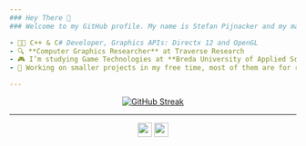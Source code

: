 ```yaml
---
### Hey There 👋
### Welcome to my GitHub profile. My name is Stefan Pijnacker and my main occupation is **Game Development/Programming**.

- 👨‍💻 C++ & C# Developer, Graphics APIs: Directx 12 and OpenGL
- 🔍 **Computer Graphics Researcher** at Traverse Research
- 🎮 I’m studying Game Technologies at **Breda University of Applied Sciences**.
- 💫 Working on smaller projects in my free time, most of them are for research, they can be found among my public repositories.

---
```


<p align="center">
   <a href="https://git.io/streak-stats"><img src="https://streak-stats.demolab.com?user=stefanpgd&theme=highcontrast" alt="GitHub Streak" /></a>
</p>

---

<p align="center">
  <a href="https://twitter.com/StefanPijnacker"><img src="https://img.shields.io/badge/twitter-%231DA1F2.svg?&style=for-the-badge&logo=twitter&logoColor=white" height=25></a> <a href="https://www.linkedin.com/in/stefan-pijnacker-6b506a194/"><img src="https://img.shields.io/badge/linkedin-%230077B5.svg?&style=for-the-badge&logo=linkedin&logoColor=white" height=25></a>
</p>
